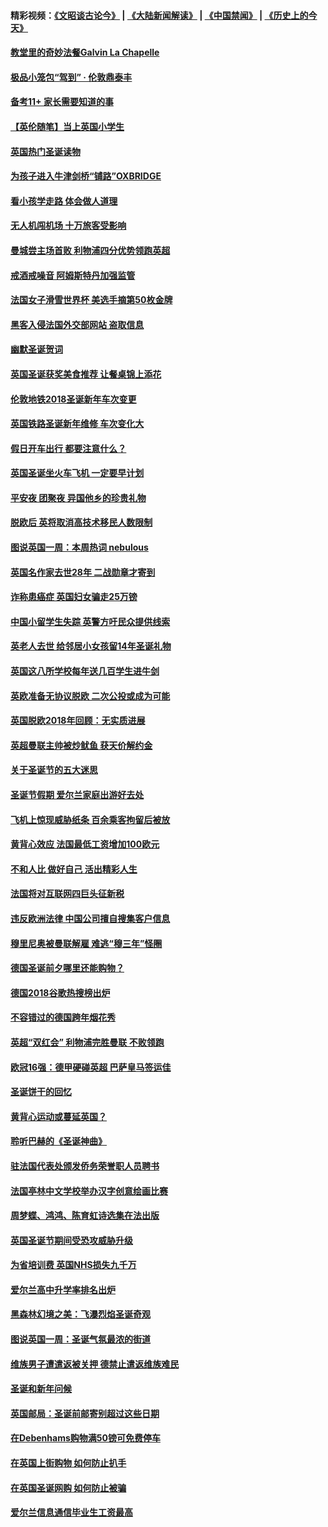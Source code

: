 #### 精彩视频：[《文昭谈古论今》](https://github.com/gfw-breaker/wenzhao/blob/master/README.md?t=12272130) | [《大陆新闻解读》](https://github.com/gfw-breaker/ntdtv-comedy/blob/master/README.md?t=12272130) | [《中国禁闻》](https://github.com/gfw-breaker/ntdtv-news/blob/master/README.md?t=12272130) | [《历史上的今天》](https://github.com/gfw-breaker/today-in-history/blob/master/README.md?t=12272130) 

#### [教堂里的奇妙法餐Galvin La Chapelle](../pages/nsc974/n10935913.md?t=12272130) 

#### [极品小笼包“驾到” · 伦敦鼎泰丰](../pages/nsc974/n10935791.md?t=12272130) 

#### [备考11+ 家长需要知道的事](../pages/nsc974/n10934312.md?t=12272130) 

#### [【英伦随笔】当上英国小学生](../pages/nsc974/n10934305.md?t=12272130) 

#### [英国热门圣诞读物](../pages/nsc974/n10934285.md?t=12272130) 

#### [为孩子进入牛津剑桥“铺路”OXBRIDGE](../pages/nsc974/n10934233.md?t=12272130) 

#### [看小孩学走路 体会做人道理](../pages/nsc974/n10934169.md?t=12272130) 

#### [无人机闯机场  十万旅客受影响](../pages/nsc974/n10934028.md?t=12272130) 

#### [曼城尝主场首败 利物浦四分优势领跑英超](../pages/nsc974/n10932818.md?t=12272130) 

#### [戒酒戒噪音 阿姆斯特丹加强监管](../pages/nsc974/n10928070.md?t=12272130) 

#### [法国女子滑雪世界杯 美选手摘第50枚金牌](../pages/nsc974/n10927351.md?t=12272130) 

#### [黑客入侵法国外交部网站 盗取信息](../pages/nsc974/n10927269.md?t=12272130) 

#### [幽默圣诞贺词](../pages/nsc974/n10926672.md?t=12272130) 

#### [英国圣诞获奖美食推荐 让餐桌锦上添花](../pages/nsc974/n10926641.md?t=12272130) 

#### [伦敦地铁2018圣诞新年车次变更](../pages/nsc974/n10926629.md?t=12272130) 

#### [英国铁路圣诞新年维修 车次变化大](../pages/nsc974/n10926618.md?t=12272130) 

#### [假日开车出行 都要注意什么？](../pages/nsc974/n10926610.md?t=12272130) 

#### [英国圣诞坐火车飞机 一定要早计划](../pages/nsc974/n10926599.md?t=12272130) 

#### [平安夜 团聚夜 异国他乡的珍贵礼物](../pages/nsc974/n10925634.md?t=12272130) 

#### [脱欧后 英将取消高技术移民人数限制](../pages/nsc974/n10924981.md?t=12272130) 

#### [图说英国一周：本周热词 nebulous](../pages/nsc974/n10925020.md?t=12272130) 

#### [英国名作家去世28年 二战勋章才寄到](../pages/nsc974/n10925014.md?t=12272130) 

#### [诈称患癌症 英国妇女骗走25万镑](../pages/nsc974/n10925008.md?t=12272130) 

#### [中国小留学生失踪  英警方吁民众提供线索](../pages/nsc974/n10925001.md?t=12272130) 

#### [英老人去世 给邻居小女孩留14年圣诞礼物](../pages/nsc974/n10924997.md?t=12272130) 

#### [英国这八所学校每年送几百学生进牛剑](../pages/nsc974/n10924990.md?t=12272130) 

#### [英欧准备无协议脱欧 二次公投或成为可能](../pages/nsc974/n10923373.md?t=12272130) 

#### [英国脱欧2018年回顾：无实质进展](../pages/nsc974/n10923355.md?t=12272130) 

#### [英超曼联主帅被炒鱿鱼 获天价解约金](../pages/nsc974/n10922656.md?t=12272130) 

#### [关于圣诞节的五大迷思](../pages/nsc974/n10919864.md?t=12272130) 

#### [圣诞节假期 爱尔兰家庭出游好去处](../pages/nsc974/n10919966.md?t=12272130) 

#### [飞机上惊现威胁纸条 百余乘客拘留后被放](../pages/nsc974/n10920081.md?t=12272130) 

#### [黄背心效应 法国最低工资增加100欧元](../pages/nsc974/n10919737.md?t=12272130) 

#### [不和人比 做好自己 活出精彩人生](../pages/nsc974/n10920053.md?t=12272130) 

#### [法国将对互联网四巨头征新税](../pages/nsc974/n10919837.md?t=12272130) 

#### [违反欧洲法律 中国公司擅自搜集客户信息](../pages/nsc974/n10918199.md?t=12272130) 

#### [穆里尼奥被曼联解雇 难逃“穆三年”怪圈](../pages/nsc974/n10919101.md?t=12272130) 

#### [德国圣诞前夕哪里还能购物？](../pages/nsc974/n10918186.md?t=12272130) 

#### [德国2018谷歌热搜榜出炉](../pages/nsc974/n10918077.md?t=12272130) 

#### [不容错过的德国跨年烟花秀](../pages/nsc974/n10917989.md?t=12272130) 

#### [英超“双红会” 利物浦完胜曼联 不败领跑](../pages/nsc974/n10917557.md?t=12272130) 

#### [欧冠16强：德甲硬碰英超 巴萨皇马签运佳](../pages/nsc974/n10917207.md?t=12272130) 

#### [圣诞饼干的回忆](../pages/nsc974/n10916160.md?t=12272130) 

#### [黄背心运动或蔓延英国？](../pages/nsc974/n10915769.md?t=12272130) 

#### [聆听巴赫的《圣诞神曲》](../pages/nsc974/n10910868.md?t=12272130) 

#### [驻法国代表处颁发侨务荣誉职人员聘书](../pages/nsc974/n10912829.md?t=12272130) 

#### [法国亭林中文学校举办汉字创意绘画比赛](../pages/nsc974/n10912809.md?t=12272130) 

#### [周梦蝶、鸿鸿、陈育虹诗选集在法出版](../pages/nsc974/n10912778.md?t=12272130) 

#### [英国圣诞节期间受恐攻威胁升级](../pages/nsc974/n10911486.md?t=12272130) 

#### [为省培训费  英国NHS损失九千万](../pages/nsc974/n10911478.md?t=12272130) 

#### [爱尔兰高中升学率排名出炉](../pages/nsc974/n10910761.md?t=12272130) 

#### [黑森林幻境之美：飞瀑烈焰圣诞奇观](../pages/nsc974/n10909442.md?t=12272130) 

#### [图说英国一周：圣诞气氛最浓的街道](../pages/nsc974/n10909173.md?t=12272130) 

#### [维族男子遭遣返被关押 德禁止遣返维族难民](../pages/nsc974/n10908943.md?t=12272130) 

#### [圣诞和新年问候](../pages/nsc974/n10909160.md?t=12272130) 

#### [英国邮局：圣诞前邮寄别超过这些日期](../pages/nsc974/n10909151.md?t=12272130) 

#### [在Debenhams购物满50镑可免费停车](../pages/nsc974/n10909136.md?t=12272130) 

#### [在英国上街购物 如何防止扒手](../pages/nsc974/n10909106.md?t=12272130) 

#### [在英国圣诞网购 如何防止被骗](../pages/nsc974/n10909085.md?t=12272130) 

#### [爱尔兰信息通信毕业生工资最高](../pages/nsc974/n10908531.md?t=12272130) 

